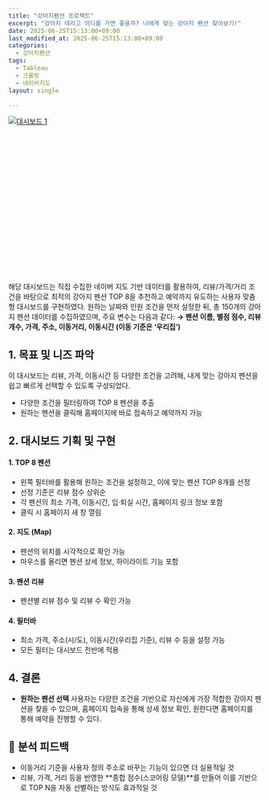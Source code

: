 ```yaml
---
title: "강아지펜션 프로젝트"
excerpt: "강아지 데리고 어디를 가면 좋을까? 나에게 맞는 강아지 펜션 찾아보기!"
date: 2025-06-25T15:13:00+09:00
last_modified_at: 2025-06-25T15:13:00+09:00
categories:
  - 강아지펜션
tags:
  - Tableau
  - 크롤링
  - 네이버지도
layout: single

---
```

<div class='tableauPlaceholder' id='vizResponsive' style='position: relative; width: 100%; height: 0; padding-bottom: 62.5%;'>
  <noscript>
    <a href='#'>
      <img alt='대시보드 1' src='https://public.tableau.com/static/images/_1/_16936507377630/1_1/1_rss.png' style='border: none' />
    </a>
  </noscript>
  <object class='tableauViz' style='position: absolute; top: 0; left: 0; width: 100%; height: 100%;'>
    <param name='host_url' value='https%3A%2F%2Fpublic.tableau.com%2F' />
    <param name='embed_code_version' value='3' />
    <param name='site_root' value='' />
    <param name='name' value='_16936507377630/1_1' />
    <param name='tabs' value='no' />
    <param name='toolbar' value='yes' />
    <param name='static_image' value='https://public.tableau.com/static/images/_1/_16936507377630/1/1.png' />
    <param name='animate_transition' value='yes' />
    <param name='display_static_image' value='yes' />
    <param name='display_spinner' value='yes' />
    <param name='display_overlay' value='yes' />
    <param name='display_count' value='yes' />
    <param name='language' value='ko-KR' />
    <param name='filter' value='publish=yes' />
  </object>
</div>
<script type='text/javascript'>
  var divElement = document.getElementById('vizResponsive');
  var vizElement = divElement.getElementsByTagName('object')[0];
  vizElement.style.width = '100%';
  vizElement.style.height = '100%';
  var scriptElement = document.createElement('script');
  scriptElement.src = 'https://public.tableau.com/javascripts/api/viz_v1.js';
  vizElement.parentNode.insertBefore(scriptElement, vizElement);
</script>

해당 대시보드는 직접 수집한 네이버 지도 기반 데이터를 활용하여, 리뷰/가격/거리 조건을 바탕으로 최적의 강아지 펜션 TOP 8을 추천하고 예약까지 유도하는 사용자 맞춤형 대시보드를 구현하였다.
원하는 날짜와 인원 조건을 먼저 설정한 뒤, 총 150개의 강아지 펜션 데이터를 수집하였으며, 주요 변수는 다음과 같다:
**→ 펜션 이름, 별점 점수, 리뷰 개수, 가격, 주소, 이동거리, 이동시간 (이동 기준은 ‘우리집’)**

## 1. 목표 및 니즈 파악

이 대시보드는 리뷰, 가격, 이동시간 등 다양한 조건을 고려해, 내게 맞는 강아지 펜션을 쉽고 빠르게 선택할 수 있도록 구성되었다.

- 다양한 조건을 필터링하여 TOP 8 펜션을 추출
- 원하는 펜션을 클릭해 홈페이지에 바로 접속하고 예약까지 가능

## 2. 대시보드 기획 및 구현
#### 1. TOP 8 펜션
- 왼쪽 필터바를 활용해 원하는 조건을 설정하고, 이에 맞는 펜션 TOP 8개를 선정
- 선정 기준은 리뷰 점수 상위순
- 각 펜션의 최소 가격, 이동시간, 입·퇴실 시간, 홈페이지 링크 정보 포함
- 클릭 시 홈페이지 새 창 열림

#### 2. 지도 (Map)
- 펜션의 위치를 시각적으로 확인 가능
- 마우스를 올리면 펜션 상세 정보, 하이라이트 기능 포함

#### 3. 펜션 리뷰
- 펜션별 리뷰 점수 및 리뷰 수 확인 가능
  
#### 4. 필터바
- 최소 가격, 주소(시/도), 이동시간(우리집 기준), 리뷰 수 등을 설정 가능
- 모든 필터는 대시보드 전반에 적용

## 4. 결론
- **원하는 펜션 선택**
사용자는 다양한 조건을 기반으로 자신에게 가장 적합한 강아지 펜션을 찾을 수 있으며, 홈페이지 접속을 통해 상세 정보 확인, 원한다면 홈페이지를 통해 예약을 진행할 수 있다.

## 💬 분석 피드백

- 이동거리 기준을 사용자 정의 주소로 바꾸는 기능이 있으면 더 실용적일 것
- 리뷰, 가격, 거리 등을 반영한 **종합 점수(스코어링 모델)**를 만들어 이를 기반으로 TOP N을 자동 선별하는 방식도 효과적일 것

<!-- <div class='tableauPlaceholder' id='viz1750832655050' style='position: relative'><noscript><a href='#'><img alt='대시보드 1 ' src='https:&#47;&#47;public.tableau.com&#47;static&#47;images&#47;_1&#47;_16936507377630&#47;1_1&#47;1_rss.png' style='border: none' /></a></noscript><object class='tableauViz'  style='display:none;'><param name='host_url' value='https%3A%2F%2Fpublic.tableau.com%2F' /> <param name='embed_code_version' value='3' /> <param name='site_root' value='' /><param name='name' value='_16936507377630&#47;1_1' /><param name='tabs' value='no' /><param name='toolbar' value='yes' /><param name='static_image' value='https:&#47;&#47;public.tableau.com&#47;static&#47;images&#47;_1&#47;_16936507377630&#47;1_1&#47;1.png' /> <param name='animate_transition' value='yes' /><param name='display_static_image' value='yes' /><param name='display_spinner' value='yes' /><param name='display_overlay' value='yes' /><param name='display_count' value='yes' /><param name='language' value='ko-KR' /><param name='filter' value='publish=yes' /></object></div>                <script type='text/javascript'>                    var divElement = document.getElementById('viz1750832655050');                    var vizElement = divElement.getElementsByTagName('object')[0];                    if ( divElement.offsetWidth > 800 ) { vizElement.style.width='1600px';vizElement.style.height='927px';} else if ( divElement.offsetWidth > 500 ) { vizElement.style.width='1600px';vizElement.style.height='927px';} else { vizElement.style.width='100%';vizElement.style.height='1477px';}                     var scriptElement = document.createElement('script');                    scriptElement.src = 'https://public.tableau.com/javascripts/api/viz_v1.js';                    vizElement.parentNode.insertBefore(scriptElement, vizElement);                </script> -->


